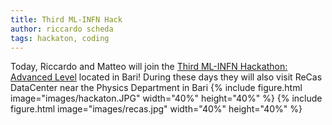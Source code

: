 ```yaml
---
title: Third ML-INFN Hack
author: riccardo scheda
tags: hackaton, coding
---
```


Today, Riccardo and Matteo will join the [Third ML-INFN Hackathon: Advanced Level](https://agenda.infn.it/event/32568/) located in Bari! During these days they will also visit ReCas DataCenter near the Physics Department in Bari
{% include figure.html image="images/hackaton.JPG" width="40%" height="40%" %}
{% include figure.html image="images/recas.jpg" width="40%" height="40%" %}
